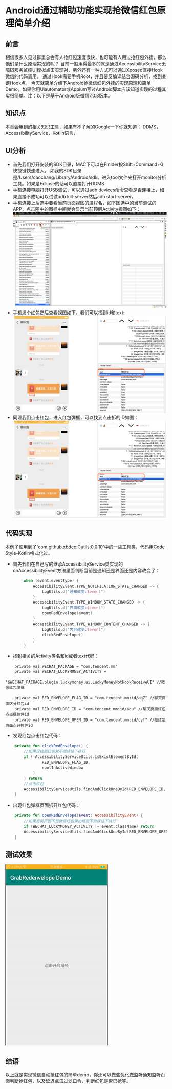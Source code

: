 # Android通过辅助功能实现抢微信红包原理简单介绍

## 前言
相信很多人见过群里总会有人抢红包速度很快，也可能有人用过抢红包外挂，那么他们是什么原理实现的呢？
目前一般用得最多的就是通过AccessibilityService无障碍服务监控UI模拟点击实现对，另外还有一种方式可以通过Xposed直接Hook微信的代码调用。
通过Hook需要手机Root，并且要反编译结合源码分析，找到关键Hook点。
今天就简单介绍下Android抢微信红包外挂的实现原理和简单Demo，如果你用Uiautomator或Appium写过Android脚本应该知道实现的过程其实很简单。注：以下是基于Android版微信7.0.3版本。

## 知识点
本章会用到的相关知识工具，如果有不了解的Google一下你就知道：
DDMS，AccessibilityService，Kotlin语言，

## UI分析
- 首先我们打开安装的SDK目录，MAC下可以在Finlder按Shift+Command+G快捷键快速进入。
如我的SDK目录是/Users/caochang/Library/Android/sdk。进入tool文件夹打开monitor分析工具。如果是Eclipse的话可以直接打开DDMS
- 手机连接电脑打开USB调试，可以通过adb devices命令查看是否连接上，如果连接不成功可以试试adb kill-server然后adb start-server。
- 手机连接上后选中要看当前页面视图的进程名，如下图选中的当前测试的APP，点击圈中的图标中间就会显示当前顶层Activity视图如下：
![Monitor主界面](../images/demo/monitor_main.jpg)
- 手机发个红包然后查看视图如下，我们可以找到id和text:
![微信群聊收到红包UI](../images/demo/monitor_wechat_chat.jpg)
- 同理我们点击红包，进入红包弹框，可以找到点击拆的ID如图：     
![拆红包弹框UI](../images/demo/monitor_wechat_chat.jpg)

## 代码实现
本例子使用到了'com.github.xbdcc:Cutils:0.0.10'中的一些工具类，代码用Code Style-Kotlin格式化过。
- 首先我们在自己写的继承AccessibilityService类实现的onAccessibilityEvent方法里面判断当前是通知还是界面还是内容改变了：
```kotlin
        when (event.eventType) {
            AccessibilityEvent.TYPE_NOTIFICATION_STATE_CHANGED -> {
                LogUtils.d("通知改变:$event")
            }
            AccessibilityEvent.TYPE_WINDOW_STATE_CHANGED -> {
                LogUtils.d("界面改变:$event")
                openRedEnvelope(event)
            }
            AccessibilityEvent.TYPE_WINDOW_CONTENT_CHANGED -> {
                LogUtils.d("内容改变:$event")
                clickRedEnvelope()
            }
        }
```
- 找到相关的Activity类名和id或者text代码：
```kotin
    private val WECHAT_PACKAGE = "com.tencent.mm"
    private val WECHAT_LUCKYMONEY_ACTIVITY =
        "$WECHAT_PACKAGE.plugin.luckymoney.ui.LuckyMoneyNotHookReceiveUI" //微信红包弹框

    private val RED_ENVELOPE_FLAG_ID = "com.tencent.mm:id/aq7" //聊天页面区分红包id
    private val RED_ENVELOPE_ID = "com.tencent.mm:id/aou" //聊天页面红包点击框控件id
    private val RED_ENVELOPE_OPEN_ID = "com.tencent.mm:id/cyf" //抢红包页面点开控件id
```
- 发现红包点击红包代码：
```kotlin
    private fun clickRedEnvelope() {
        //如果没找到红包就不继续往下执行
        if (!AccessibilityServiceUtils.isExistElementById(
                RED_ENVELOPE_FLAG_ID,
                rootInActiveWindow
            )
        ) return
        //点击红包
        AccessibilityServiceUtils.findAndClickOneById(RED_ENVELOPE_ID, rootInActiveWindow)
    }
```
- 出现红包弹框页面拆开红包代码：
```kotlin
    private fun openRedEnvelope(event: AccessibilityEvent) {
        //如果当前页面不是微信红包弹出框则不继续往下执行
        if (WECHAT_LUCKYMONEY_ACTIVITY != event.className) return
        AccessibilityServiceUtils.findAndClickOneById(RED_ENVELOPE_OPEN_ID, rootInActiveWindow)
    }
```

## 测试效果
![测试Gif](../records/demo.gif)

## 结语
以上就是实现微信自动抢红包的简单demo，你还可以做些优化做监听通知监听页面判断抢红包，以及延迟点击过滤口令，判断红包是否已抢等。
